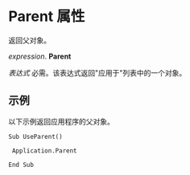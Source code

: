 
# Parent 属性

返回父对象。

 _expression_. **Parent**

 _表达式_ 必需。该表达式返回"应用于"列表中的一个对象。


## 示例

以下示例返回应用程序的父对象。


```
Sub UseParent() 
 
 Application.Parent 
 
End Sub
```

